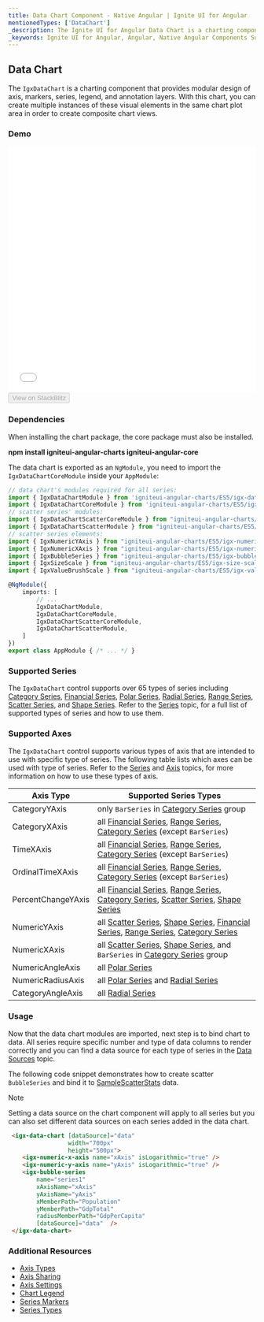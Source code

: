 ```yaml
---
title: Data Chart Component - Native Angular | Ignite UI for Angular
mentionedTypes: ['DataChart']
_description: The Ignite UI for Angular Data Chart is a charting component that provides modular design of axis, markers, series, legend, and annotation layers. With this chart, you can create multiple instances of these visual elements in the same chart plot area in order to create composite chart views.
_keywords: Ignite UI for Angular, Angular, Native Angular Components Suite, Native Angular Controls, Native Angular Components, Native Angular Components Library, Angular Chart, Angular Chart Control, Angular Chart Example, Angular Grid Component, Angular Chart Component, Angular Data Chart
---
```


## Data Chart

The `IgxDataChart` is a charting component that provides modular design of axis, markers, series, legend, and annotation layers. With this chart, you can create multiple instances of these visual elements in the same chart plot area in order to create composite chart views.

### Demo

<div class="sample-container" style="height: 500px">
    <iframe id="data-chart-overview-iframe" src='{environment:demosBaseUrl}/charts/data-chart-overview' width="100%" height="100%" seamless frameBorder="0" onload="onSampleIframeContentLoaded(this);"></iframe>
</div>
<div>
    <button data-localize="stackblitz" disabled class="stackblitz-btn" data-iframe-id="data-chart-overview-iframe" data-demos-base-url="{environment:demosBaseUrl}">View on StackBlitz
    </button>
</div>

<div class="divider--half"></div>

### Dependencies

When installing the chart package, the core package must also be installed.

**npm install igniteui-angular-charts igniteui-angular-core**

The data chart is exported as an `NgModule`, you need to import the
`IgxDataChartCoreModule` inside your `AppModule`:

<!-- -->

<!-- -->

```typescript
// data chart's modules required for all series:
import { IgxDataChartModule } from 'igniteui-angular-charts/ES5/igx-data-chart-module';
import { IgxDataChartCoreModule } from 'igniteui-angular-charts/ES5/igx-data-chart-core--module';
// scatter series' modules:
import { IgxDataChartScatterCoreModule } from "igniteui-angular-charts/ES5/igx-data-chart-scatter-core-module";
import { IgxDataChartScatterModule } from "igniteui-angular-charts/ES5/igx-data-chart-scatter-module";
// scatter series elements:
import { IgxNumericYAxis } from "igniteui-angular-charts/ES5/igx-numeric-y-axis";
import { IgxNumericXAxis } from "igniteui-angular-charts/ES5/igx-numeric-x-axis";
import { IgxBubbleSeries } from "igniteui-angular-charts/ES5/igx-bubble-series";
import { IgxSizeScale } from "igniteui-angular-charts/ES5/igx-size-scale";
import { IgxValueBrushScale } from "igniteui-angular-charts/ES5/igx-value-brush-scale";

@NgModule({
    imports: [
        // ...
        IgxDataChartModule,
        IgxDataChartCoreModule,
        IgxDataChartScatterCoreModule,
        IgxDataChartScatterModule,
    ]
})
export class AppModule { /* ... */ }
```

<div class="divider--half"></div>

### Supported Series

The `IgxDataChart` control supports over 65 types of series including [Category Series](datachart_series_types_category.md), [Financial Series](datachart_series_types_financial.md), [Polar Series](datachart_series_types_polar.md), [Radial Series](datachart_series_types_radial.md), [Range Series](datachart_series_types_range.md), [Scatter Series](datachart_series_types_scatter_bubble.md), and [Shape Series](datachart_series_types_shape.md). Refer to the [Series](datachart_series_types.md) topic, for a full list of supported types of series and how to use them.

### Supported Axes

The `IgxDataChart` control supports various types of axis that are intended to use with specific type of series. The following table lists which axes can be used with type of series.   Refer to the [Series](datachart_series_types.md) and [Axis](datachart_axis_types.md) topics, for more information on how to use these types of axis.

| Axis Type          | Supported Series Types                                                                                                                                                                                                                                                           |
| ------------------ | -------------------------------------------------------------------------------------------------------------------------------------------------------------------------------------------------------------------------------------------------------------------------------- |
| CategoryYAxis      | only `BarSeries` in [Category Series](datachart_series_types_category.md) group                                                                                                                                                                                                  |
| CategoryXAxis      | all [Financial Series](datachart_series_types_financial.md), [Range Series](datachart_series_types_range.md),  [Category Series](datachart_series_types_category.md) (except `BarSeries`)                                                                                        |
| TimeXAxis          | all [Financial Series](datachart_series_types_financial.md), [Range Series](datachart_series_types_range.md),  [Category Series](datachart_series_types_category.md) (except `BarSeries`)                                                                                        |
| OrdinalTimeXAxis   | all [Financial Series](datachart_series_types_financial.md), [Range Series](datachart_series_types_range.md),  [Category Series](datachart_series_types_category.md) (except `BarSeries`)                                                                                        |
| PercentChangeYAxis | all [Financial Series](datachart_series_types_financial.md), [Range Series](datachart_series_types_range.md), [Category Series](datachart_series_types_category.md), [Scatter Series](datachart_series_types_scatter_bubble.md), [Shape Series](datachart_series_types_shape.md) |
| NumericYAxis       | all [Scatter Series](datachart_series_types_scatter_bubble.md), [Shape Series](datachart_series_types_shape.md), [Financial Series](datachart_series_types_financial.md), [Range Series](datachart_series_types_range.md), [Category Series](datachart_series_types_category.md) |
| NumericXAxis       | all [Scatter Series](datachart_series_types_scatter_bubble.md), [Shape Series](datachart_series_types_shape.md), and `BarSeries` in [Category Series](datachart_series_types_category.md) group                                                                                  |
| NumericAngleAxis   | all [Polar Series](datachart_series_types_polar.md)                                                                                                                                                                                                                              |
| NumericRadiusAxis  | all [Polar Series](datachart_series_types_polar.md) and [Radial Series](datachart_series_types_radial.md)                                                                                                                                                                        |
| CategoryAngleAxis  | all  [Radial Series](datachart_series_types_radial.md)                                                                                                                                                                                                                           |

### Usage

Now that the data chart modules are imported, next step is to bind chart to data. All series require specific number and type of data columns to render correctly and you can find a data source for each type of series in the [Data Sources](datachart_data_sources.md) topic.

The following code snippet demonstrates how to create scatter `BubbleSeries` and bind it to [SampleScatterStats](datachart_data_sources_stats.md) data.

> [!NOTE]
>
> Setting a data source on the chart component will apply to all series but you can also set different data sources on each series added in the data chart.

```html
 <igx-data-chart [dataSource]="data"
                 width="700px"
                 height="500px">
    <igx-numeric-x-axis name="xAxis" isLogarithmic="true" />
    <igx-numeric-y-axis name="yAxis" isLogarithmic="true" />
    <igx-bubble-series
        name="series1"
        xAxisName="xAxis"
        yAxisName="yAxis"
        xMemberPath="Population"
        yMemberPath="GdpTotal"
        radiusMemberPath="GdpPerCapita"
        [dataSource]="data"  />
 </igx-data-chart>
```

<div class="divider--half"></div>

### Additional Resources

-   [Axis Types](datachart_axis_types.md)
-   [Axis Sharing](datachart_axis_sharing.md)
-   [Axis Settings](datachart_axis_settings.md)
-   [Chart Legend](datachart_chart_legends.md)
-   [Series Markers](datachart_series_markers.md)
-   [Series Types](datachart_series_types.md)
